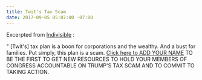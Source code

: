 ```yaml
---
title: Twit's Tax Scam
date: 2017-09-05 05:07:00 -07:00
---
```


Excerpted from [Indivisible](http://indivisible.org/) :

"  [Twit's] tax plan is a boon for corporations and the wealthy.  And a bust for families. Put simply, this plan is a scam.
[Click here to ADD YOUR NAME](https://www.trumptaxscam.org/) TO BE THE FIRST TO GET NEW RESOURCES TO HOLD YOUR MEMBERS OF CONGRESS ACCOUNTABLE ON TRUMP'S TAX SCAM AND TO COMMIT TO TAKING ACTION.

